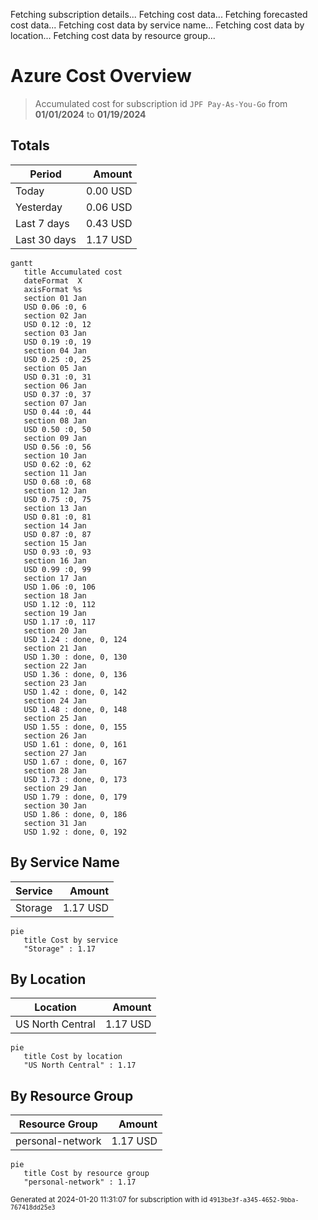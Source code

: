 Fetching subscription details...
Fetching cost data...
Fetching forecasted cost data...
Fetching cost data by service name...
Fetching cost data by location...
Fetching cost data by resource group...
# Azure Cost Overview

> Accumulated cost for subscription id `JPF Pay-As-You-Go` from **01/01/2024** to **01/19/2024**

## Totals

|Period|Amount|
|---|---:|
|Today|0.00 USD|
|Yesterday|0.06 USD|
|Last 7 days|0.43 USD|
|Last 30 days|1.17 USD|

```mermaid
gantt
   title Accumulated cost
   dateFormat  X
   axisFormat %s
   section 01 Jan
   USD 0.06 :0, 6
   section 02 Jan
   USD 0.12 :0, 12
   section 03 Jan
   USD 0.19 :0, 19
   section 04 Jan
   USD 0.25 :0, 25
   section 05 Jan
   USD 0.31 :0, 31
   section 06 Jan
   USD 0.37 :0, 37
   section 07 Jan
   USD 0.44 :0, 44
   section 08 Jan
   USD 0.50 :0, 50
   section 09 Jan
   USD 0.56 :0, 56
   section 10 Jan
   USD 0.62 :0, 62
   section 11 Jan
   USD 0.68 :0, 68
   section 12 Jan
   USD 0.75 :0, 75
   section 13 Jan
   USD 0.81 :0, 81
   section 14 Jan
   USD 0.87 :0, 87
   section 15 Jan
   USD 0.93 :0, 93
   section 16 Jan
   USD 0.99 :0, 99
   section 17 Jan
   USD 1.06 :0, 106
   section 18 Jan
   USD 1.12 :0, 112
   section 19 Jan
   USD 1.17 :0, 117
   section 20 Jan
   USD 1.24 : done, 0, 124
   section 21 Jan
   USD 1.30 : done, 0, 130
   section 22 Jan
   USD 1.36 : done, 0, 136
   section 23 Jan
   USD 1.42 : done, 0, 142
   section 24 Jan
   USD 1.48 : done, 0, 148
   section 25 Jan
   USD 1.55 : done, 0, 155
   section 26 Jan
   USD 1.61 : done, 0, 161
   section 27 Jan
   USD 1.67 : done, 0, 167
   section 28 Jan
   USD 1.73 : done, 0, 173
   section 29 Jan
   USD 1.79 : done, 0, 179
   section 30 Jan
   USD 1.86 : done, 0, 186
   section 31 Jan
   USD 1.92 : done, 0, 192
```

## By Service Name

|Service|Amount|
|---|---:|
|Storage|1.17 USD|

```mermaid
pie
   title Cost by service
   "Storage" : 1.17
```

## By Location

|Location|Amount|
|---|---:|
|US North Central|1.17 USD|

```mermaid
pie
   title Cost by location
   "US North Central" : 1.17
```

## By Resource Group

|Resource Group|Amount|
|---|---:|
|personal-network|1.17 USD|

```mermaid
pie
   title Cost by resource group
   "personal-network" : 1.17
```

<sup>Generated at 2024-01-20 11:31:07 for subscription with id `4913be3f-a345-4652-9bba-767418dd25e3`</sup>
